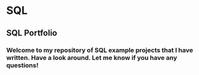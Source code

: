 # SQL
## SQL Portfolio

### Welcome to my repository of SQL example projects that I have written. Have a look around. Let me know if you have any questions!
